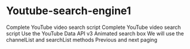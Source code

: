 # Youtube-search-engine1
Complete YouTube video search script
Complete YouTube video search script
Use the YouTube Data API v3
Animated search box
We will use the channelList and searchList methods
Previous and next paging
